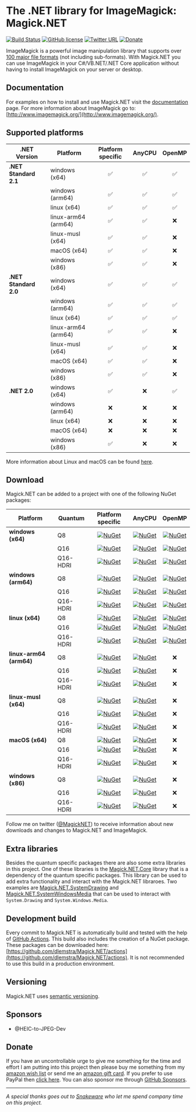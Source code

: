 # The .NET library for ImageMagick: Magick.NET

[![Build Status](https://github.com/dlemstra/Magick.NET/workflows/main/badge.svg)](https://github.com/dlemstra/Magick.NET/actions)
[![GitHub license](https://img.shields.io/badge/license-Apache%202-green.svg)](https://raw.githubusercontent.com/dlemstra/Magick.NET/main/License.txt)
[![Twitter URL](https://img.shields.io/badge/twitter-follow-1da1f2.svg)](https://twitter.com/MagickNET)
[![Donate](https://img.shields.io/badge/%24-donate-ff00ff.svg)](https://github.com/sponsors/dlemstra)

ImageMagick is a powerful image manipulation library that supports over [100 major file formats](https://imagemagick.org/script/formats.php) (not including sub-formats).
With Magick.NET you can use ImageMagick in your C#/VB.NET/.NET Core application without having to install ImageMagick on your server or desktop.

## Documentation

For examples on how to install and use Magick.NET visit the [documentation](docs/Readme.md) page.
For more information about ImageMagick go to: [http://www.imagemagick.org/](http://www.imagemagick.org/).

## Supported platforms

|.NET Version|Platform|Platform specific|AnyCPU|OpenMP|
|-|-|:-:|:-:|:-:|
|**.NET Standard 2.1**|windows (x64)|✅|✅|✅|
||windows (arm64)|✅|✅|✅|
||linux (x64)|✅|✅|✅|
||linux-arm64 (arm64)|✅|✅|❌|
||linux-musl (x64)|✅|✅|❌|
||macOS (x64)|✅|✅|❌|
||windows (x86)|✅|✅|❌|
|**.NET Standard 2.0**|windows (x64)|✅|✅|✅|
||windows (arm64)|✅|✅|✅|
||linux (x64)|✅|✅|✅|
||linux-arm64 (arm64)|✅|✅|❌|
||linux-musl (x64)|✅|✅|❌|
||macOS (x64)|✅|✅|❌|
||windows (x86)|✅|✅|❌|
|**.NET 2.0**|windows (x64)|✅|❌|✅|
||windows (arm64)|❌|❌|❌|
||linux (x64)|❌|❌|❌|
||macOS (x64)|❌|❌|❌|
||windows (x86)|✅|❌|❌|

More information about Linux and macOS can be found [here](docs/CrossPlatform.md).

## Download

Magick.NET can be added to a project with one of the following NuGet packages:

|Platform|Quantum|Platform specific|AnyCPU|OpenMP|
|-|-|:-:|:-:|:-:|
|**windows (x64)**|Q8|[![NuGet](https://img.shields.io/nuget/v/Magick.NET-Q8-x64.svg)](https://www.nuget.org/packages/Magick.NET-Q8-x64/)|[![NuGet](https://img.shields.io/nuget/v/Magick.NET-Q8-AnyCPU.svg)](https://www.nuget.org/packages/Magick.NET-Q8-AnyCPU/)|[![NuGet](https://img.shields.io/nuget/v/Magick.NET-Q8-OpenMP-x64.svg)](https://www.nuget.org/packages/Magick.NET-Q8-OpenMP-x64/)|
||Q16|[![NuGet](https://img.shields.io/nuget/v/Magick.NET-Q16-x64.svg)](https://www.nuget.org/packages/Magick.NET-Q16-x64/)|[![NuGet](https://img.shields.io/nuget/v/Magick.NET-Q16-AnyCPU.svg)](https://www.nuget.org/packages/Magick.NET-Q16-AnyCPU/)|[![NuGet](https://img.shields.io/nuget/v/Magick.NET-Q16-OpenMP-x64.svg)](https://www.nuget.org/packages/Magick.NET-Q16-OpenMP-x64/)|
||Q16-HDRI|[![NuGet](https://img.shields.io/nuget/v/Magick.NET-Q16-HDRI-x64.svg)](https://www.nuget.org/packages/Magick.NET-Q16-HDRI-x64/)|[![NuGet](https://img.shields.io/nuget/v/Magick.NET-Q16-HDRI-AnyCPU.svg)](https://www.nuget.org/packages/Magick.NET-Q16-HDRI-AnyCPU/)|[![NuGet](https://img.shields.io/nuget/v/Magick.NET-Q16-HDRI-OpenMP-x64.svg)](https://www.nuget.org/packages/Magick.NET-Q16-HDRI-OpenMP-x64/)|
|**windows (arm64)**|Q8|[![NuGet](https://img.shields.io/nuget/v/Magick.NET-Q8-arm64.svg)](https://www.nuget.org/packages/Magick.NET-Q8-arm64/)|[![NuGet](https://img.shields.io/nuget/v/Magick.NET-Q8-AnyCPU.svg)](https://www.nuget.org/packages/Magick.NET-Q8-AnyCPU/)|[![NuGet](https://img.shields.io/nuget/v/Magick.NET-Q8-OpenMP-arm64.svg)](https://www.nuget.org/packages/Magick.NET-Q8-OpenMP-arm64/)|
||Q16|[![NuGet](https://img.shields.io/nuget/v/Magick.NET-Q16-arm64.svg)](https://www.nuget.org/packages/Magick.NET-Q16-arm64/)|[![NuGet](https://img.shields.io/nuget/v/Magick.NET-Q16-AnyCPU.svg)](https://www.nuget.org/packages/Magick.NET-Q16-AnyCPU/)|[![NuGet](https://img.shields.io/nuget/v/Magick.NET-Q16-OpenMP-arm64.svg)](https://www.nuget.org/packages/Magick.NET-Q16-OpenMP-arm64/)|
||Q16-HDRI|[![NuGet](https://img.shields.io/nuget/v/Magick.NET-Q16-HDRI-arm64.svg)](https://www.nuget.org/packages/Magick.NET-Q16-HDRI-arm64/)|[![NuGet](https://img.shields.io/nuget/v/Magick.NET-Q16-HDRI-AnyCPU.svg)](https://www.nuget.org/packages/Magick.NET-Q16-HDRI-AnyCPU/)|[![NuGet](https://img.shields.io/nuget/v/Magick.NET-Q16-HDRI-OpenMP-arm64.svg)](https://www.nuget.org/packages/Magick.NET-Q16-HDRI-OpenMP-arm64/)|
|**linux (x64)**|Q8|[![NuGet](https://img.shields.io/nuget/v/Magick.NET-Q8-x64.svg)](https://www.nuget.org/packages/Magick.NET-Q8-x64/)|[![NuGet](https://img.shields.io/nuget/v/Magick.NET-Q8-AnyCPU.svg)](https://www.nuget.org/packages/Magick.NET-Q8-AnyCPU/)|[![NuGet](https://img.shields.io/nuget/v/Magick.NET-Q8-OpenMP-x64.svg)](https://www.nuget.org/packages/Magick.NET-Q8-OpenMP-x64/)|
||Q16|[![NuGet](https://img.shields.io/nuget/v/Magick.NET-Q16-x64.svg)](https://www.nuget.org/packages/Magick.NET-Q16-x64/)|[![NuGet](https://img.shields.io/nuget/v/Magick.NET-Q16-AnyCPU.svg)](https://www.nuget.org/packages/Magick.NET-Q16-AnyCPU/)|[![NuGet](https://img.shields.io/nuget/v/Magick.NET-Q16-OpenMP-x64.svg)](https://www.nuget.org/packages/Magick.NET-Q16-OpenMP-x64/)|
||Q16-HDRI|[![NuGet](https://img.shields.io/nuget/v/Magick.NET-Q16-HDRI-x64.svg)](https://www.nuget.org/packages/Magick.NET-Q16-HDRI-x64/)|[![NuGet](https://img.shields.io/nuget/v/Magick.NET-Q16-HDRI-AnyCPU.svg)](https://www.nuget.org/packages/Magick.NET-Q16-HDRI-AnyCPU/)|[![NuGet](https://img.shields.io/nuget/v/Magick.NET-Q16-HDRI-OpenMP-x64.svg)](https://www.nuget.org/packages/Magick.NET-Q16-HDRI-OpenMP-x64/)|
|**linux-arm64 (arm64)**|Q8|[![NuGet](https://img.shields.io/nuget/v/Magick.NET-Q8-arm64.svg)](https://www.nuget.org/packages/Magick.NET-Q8-arm64/)|[![NuGet](https://img.shields.io/nuget/v/Magick.NET-Q8-AnyCPU.svg)](https://www.nuget.org/packages/Magick.NET-Q8-AnyCPU/)|❌|
||Q16|[![NuGet](https://img.shields.io/nuget/v/Magick.NET-Q16-arm64.svg)](https://www.nuget.org/packages/Magick.NET-Q16-arm64/)|[![NuGet](https://img.shields.io/nuget/v/Magick.NET-Q16-AnyCPU.svg)](https://www.nuget.org/packages/Magick.NET-Q16-AnyCPU/)|❌|
||Q16-HDRI|[![NuGet](https://img.shields.io/nuget/v/Magick.NET-Q16-HDRI-arm64.svg)](https://www.nuget.org/packages/Magick.NET-Q16-HDRI-arm64/)|[![NuGet](https://img.shields.io/nuget/v/Magick.NET-Q16-HDRI-AnyCPU.svg)](https://www.nuget.org/packages/Magick.NET-Q16-HDRI-AnyCPU/)|❌|
|**linux-musl (x64)**|Q8|[![NuGet](https://img.shields.io/nuget/v/Magick.NET-Q8-x64.svg)](https://www.nuget.org/packages/Magick.NET-Q8-x64/)|[![NuGet](https://img.shields.io/nuget/v/Magick.NET-Q8-AnyCPU.svg)](https://www.nuget.org/packages/Magick.NET-Q8-AnyCPU/)|❌|
||Q16|[![NuGet](https://img.shields.io/nuget/v/Magick.NET-Q16-x64.svg)](https://www.nuget.org/packages/Magick.NET-Q16-x64/)|[![NuGet](https://img.shields.io/nuget/v/Magick.NET-Q16-AnyCPU.svg)](https://www.nuget.org/packages/Magick.NET-Q16-AnyCPU/)|❌|
||Q16-HDRI|[![NuGet](https://img.shields.io/nuget/v/Magick.NET-Q16-HDRI-x64.svg)](https://www.nuget.org/packages/Magick.NET-Q16-HDRI-x64/)|[![NuGet](https://img.shields.io/nuget/v/Magick.NET-Q16-HDRI-AnyCPU.svg)](https://www.nuget.org/packages/Magick.NET-Q16-HDRI-AnyCPU/)|❌|
|**macOS (x64)**|Q8|[![NuGet](https://img.shields.io/nuget/v/Magick.NET-Q8-x64.svg)](https://www.nuget.org/packages/Magick.NET-Q8-x64/)|[![NuGet](https://img.shields.io/nuget/v/Magick.NET-Q8-AnyCPU.svg)](https://www.nuget.org/packages/Magick.NET-Q8-AnyCPU/)|❌|
||Q16|[![NuGet](https://img.shields.io/nuget/v/Magick.NET-Q16-x64.svg)](https://www.nuget.org/packages/Magick.NET-Q16-x64/)|[![NuGet](https://img.shields.io/nuget/v/Magick.NET-Q16-AnyCPU.svg)](https://www.nuget.org/packages/Magick.NET-Q16-AnyCPU/)|❌|
||Q16-HDRI|[![NuGet](https://img.shields.io/nuget/v/Magick.NET-Q16-HDRI-x64.svg)](https://www.nuget.org/packages/Magick.NET-Q16-HDRI-x64/)|[![NuGet](https://img.shields.io/nuget/v/Magick.NET-Q16-HDRI-AnyCPU.svg)](https://www.nuget.org/packages/Magick.NET-Q16-HDRI-AnyCPU/)|❌|
|**windows (x86)**|Q8|[![NuGet](https://img.shields.io/nuget/v/Magick.NET-Q8-x86.svg)](https://www.nuget.org/packages/Magick.NET-Q8-x86/)|[![NuGet](https://img.shields.io/nuget/v/Magick.NET-Q8-AnyCPU.svg)](https://www.nuget.org/packages/Magick.NET-Q8-AnyCPU/)|❌|
||Q16|[![NuGet](https://img.shields.io/nuget/v/Magick.NET-Q16-x86.svg)](https://www.nuget.org/packages/Magick.NET-Q16-x86/)|[![NuGet](https://img.shields.io/nuget/v/Magick.NET-Q16-AnyCPU.svg)](https://www.nuget.org/packages/Magick.NET-Q16-AnyCPU/)|❌|
||Q16-HDRI|[![NuGet](https://img.shields.io/nuget/v/Magick.NET-Q16-HDRI-x86.svg)](https://www.nuget.org/packages/Magick.NET-Q16-HDRI-x86/)|[![NuGet](https://img.shields.io/nuget/v/Magick.NET-Q16-HDRI-AnyCPU.svg)](https://www.nuget.org/packages/Magick.NET-Q16-HDRI-AnyCPU/)|❌|

Follow me on twitter ([@MagickNET](https://twitter.com/MagickNET)) to receive information about new downloads and changes to Magick.NET and ImageMagick.

## Extra libraries

Besides the quantum specific packages there are also some extra libraries in this project. One of these libraries is the [Magick.NET.Core](https://www.nuget.org/packages/Magick.NET.Core/) library that is a dependency of the quantum specific packages. This library can be used to add extra functionality and interact with the Magick.NET libraroes. Two examples are [Magick.NET.SystemDrawing](https://www.nuget.org/packages/Magick.NET.SystemDrawing/) and [Magick.NET.SystemWindowsMedia](https://www.nuget.org/packages/Magick.NET.SystemWindowsMedia/) that can be used to interact with `System.Drawing` and `System.Windows.Media`.

## Development build

Every commit to Magick.NET is automatically build and tested with the help of [GitHub Actions](https://github.com/features/actions). This build also includes the creation of a NuGet package. These packages can be downloaded here: [https://github.com/dlemstra/Magick.NET/actions](https://github.com/dlemstra/Magick.NET/actions). It is not recommended to use this build in a production environment.

## Versioning

Magick.NET uses [semantic versioning](https://semver.org/#semantic-versioning-200).

## Sponsors

- @HEIC-to-JPEG-Dev

## Donate

If you have an uncontrollable urge to give me something for the time and effort I am putting into this project then please buy me something from my
[amazon wish list](http://www.amazon.de/registry/wishlist/2XFZAC3J04WAY) or send me an [amazon gift card](https://www.amazon.de/Amazon-Gutschein-per-E-Mail-Amazon/dp/B0054PDOV8).
If you prefer to use PayPal then [click here](https://www.paypal.me/DirkLemstra). You can also sponsor me through [GitHub Sponsors](https://github.com/sponsors/dlemstra).

----
_A special thanks goes out to [Snakeware](https://www.snakeware.nl) who let me spend company time on this project._
